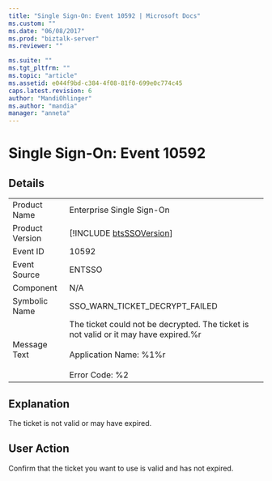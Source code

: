 ```yaml
---
title: "Single Sign-On: Event 10592 | Microsoft Docs"
ms.custom: ""
ms.date: "06/08/2017"
ms.prod: "biztalk-server"
ms.reviewer: ""

ms.suite: ""
ms.tgt_pltfrm: ""
ms.topic: "article"
ms.assetid: e044f9bd-c384-4f08-81f0-699e0c774c45
caps.latest.revision: 6
author: "MandiOhlinger"
ms.author: "mandia"
manager: "anneta"
---
```

# Single Sign-On: Event 10592
## Details  
  
|                 |                                                                                                                                                    |
|-----------------|----------------------------------------------------------------------------------------------------------------------------------------------------|
|  Product Name   |                                                             Enterprise Single Sign-On                                                              |
| Product Version |                                            [!INCLUDE [btsSSOVersion](../includes/btsssoversion-md.md)]                                             |
|    Event ID     |                                                                       10592                                                                        |
|  Event Source   |                                                                       ENTSSO                                                                       |
|    Component    |                                                                        N/A                                                                         |
|  Symbolic Name  |                                                           SSO_WARN_TICKET_DECRYPT_FAILED                                                           |
|  Message Text   | The ticket could not be decrypted. The ticket is not valid or it may have expired.%r<br /><br /> Application Name: %1%r<br /><br /> Error Code: %2 |
  
## Explanation  
 The ticket is not valid or may have expired.  
  
## User Action  
 Confirm that the ticket you want to use is valid and has not expired.